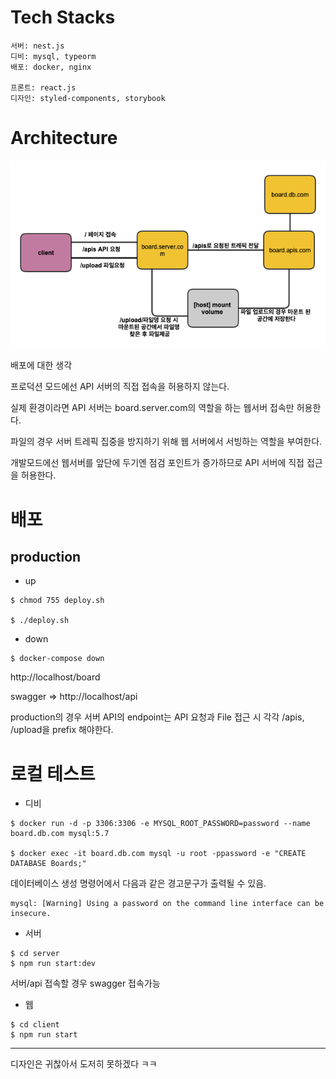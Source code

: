 # Tech Stacks

```
서버: nest.js
디비: mysql, typeorm
배포: docker, nginx

프론트: react.js
디자인: styled-components, storybook
```

# Architecture

![](./deploy/architecture.png)

배포에 대한 생각

프로덕션 모드에선 API 서버의 직접 접속을 허용하지 않는다.

실제 환경이라면 API 서버는 board.server.com의 역할을 하는 웹서버 접속만 허용한다.

파일의 경우 서버 트레픽 집중을 방지하기 위해 웹 서버에서 서빙하는 역할을 부여한다.

개발모드에선 웹서버를 앞단에 두기엔 점검 포인트가 증가하므로 API 서버에 직접 접근을 허용한다.

# 배포

## production

* up

```
$ chmod 755 deploy.sh

$ ./deploy.sh
```

* down

```
$ docker-compose down
```

http://localhost/board

swagger => http://localhost/api

production의 경우 서버 API의 endpoint는 API 요청과 File 접근 시 각각 /apis, /upload을 prefix 해야한다.

# 로컬 테스트

* 디비

```
$ docker run -d -p 3306:3306 -e MYSQL_ROOT_PASSWORD=password --name board.db.com mysql:5.7

$ docker exec -it board.db.com mysql -u root -ppassword -e "CREATE DATABASE Boards;"
```

데이터베이스 생성 명령어에서 다음과 같은 경고문구가 출력될 수 있음.

```
mysql: [Warning] Using a password on the command line interface can be insecure.
```

* 서버

```
$ cd server 
$ npm run start:dev
```

서버/api 접속할 경우 swagger 접속가능

* 웹

```
$ cd client 
$ npm run start
```

---

디자인은 귀찮아서 도저히 못하겠다 ㅋㅋ